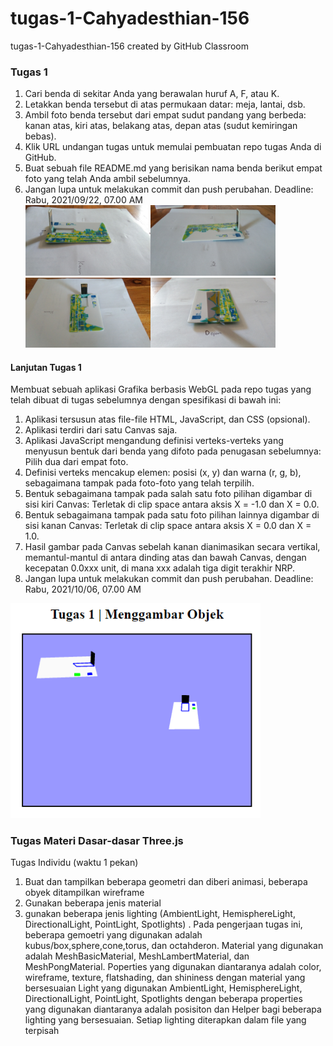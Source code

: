 # tugas-1-Cahyadesthian-156
tugas-1-Cahyadesthian-156 created by GitHub Classroom

### Tugas 1
1. Cari benda di sekitar Anda yang berawalan huruf A, F, atau K.
2. Letakkan benda tersebut di atas permukaan datar: meja, lantai, dsb.
3. Ambil foto benda tersebut dari empat sudut pandang yang berbeda: kanan atas, kiri atas, belakang atas, depan atas (sudut kemiringan bebas).
4. Klik URL undangan tugas untuk memulai pembuatan repo tugas Anda di GitHub.
5. Buat sebuah file README.md yang berisikan nama benda berikut empat foto yang telah Anda ambil sebelumnya.
6. Jangan lupa untuk melakukan commit dan push perubahan.
Deadline: Rabu, 2021/09/22, 07.00 AM                  
<img src="foto-benda/flashdisk-kanan.jpg" width="200"><img src="foto-benda/flashdisk-kiri.jpg" width="200"><img src="foto-benda/flashdisk-belakang.jpg" width="200"><img src="foto-benda/flashdisk-depan.jpg" width="200">

#### Lanjutan Tugas 1
Membuat sebuah aplikasi Grafika berbasis WebGL pada repo tugas yang telah dibuat di tugas sebelumnya dengan spesifikasi di bawah ini:
1. Aplikasi tersusun atas file-file HTML, JavaScript, dan CSS (opsional).
2. Aplikasi terdiri dari satu Canvas saja.
3. Aplikasi JavaScript mengandung definisi verteks-verteks yang menyusun bentuk dari benda yang difoto pada penugasan sebelumnya: Pilih dua dari empat foto.
4. Definisi verteks mencakup elemen: posisi (x, y) dan warna (r, g, b), sebagaimana tampak pada foto-foto yang telah terpilih.
5. Bentuk sebagaimana tampak pada salah satu foto pilihan digambar di sisi kiri Canvas: Terletak di clip space antara aksis X = -1.0 dan X = 0.0.
6. Bentuk sebagaimana tampak pada satu foto pilihan lainnya digambar di sisi kanan Canvas: Terletak di clip space antara aksis X = 0.0 dan X = 1.0.
7. Hasil gambar pada Canvas sebelah kanan dianimasikan secara vertikal, memantul-mantul di antara dinding atas dan bawah Canvas, dengan kecepatan 0.0xxx unit, di mana xxx adalah tiga digit terakhir NRP.
8. Jangan lupa untuk melakukan commit dan push perubahan.
Deadline: Rabu, 2021/10/06, 07.00 AM
<img src="dokumentasi-tugas-1.gif" width="400">

### Tugas Materi Dasar-dasar Three.js
Tugas Individu (waktu 1 pekan)
1. Buat dan tampilkan beberapa geometri dan diberi animasi, beberapa obyek ditampilkan wireframe
2. Gunakan beberapa jenis material 
3. gunakan beberapa jenis lighting (AmbientLight, HemisphereLight, DirectionalLight, PointLight, Spotlights)
.
Pada pengerjaan tugas ini, beberapa gemoetri yang digunakan adalah kubus/box,sphere,cone,torus, dan octahderon.
Material yang digunakan adalah MeshBasicMaterial, MeshLambertMaterial, dan MeshPongMaterial. Poperties yang digunakan diantaranya adalah color, wireframe, texture, flatshading, dan shininess dengan material yang bersesuaian
Light yang digunakan AmbientLight, HemisphereLight, DirectionalLight, PointLight, Spotlights dengan beberapa properties yang digunakan diantaranya adalah posisiton dan Helper bagi beberapa lighting yang bersesuaian. Setiap lighting diterapkan dalam file yang terpisah
